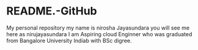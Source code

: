 # README.-GitHub
My personal repository
my name is nirosha Jayasundara you will see me here as nirujayasundara
I am Aspiring cloud Enginner who was graduated from Bangalore University Indiab with BSc digree.
